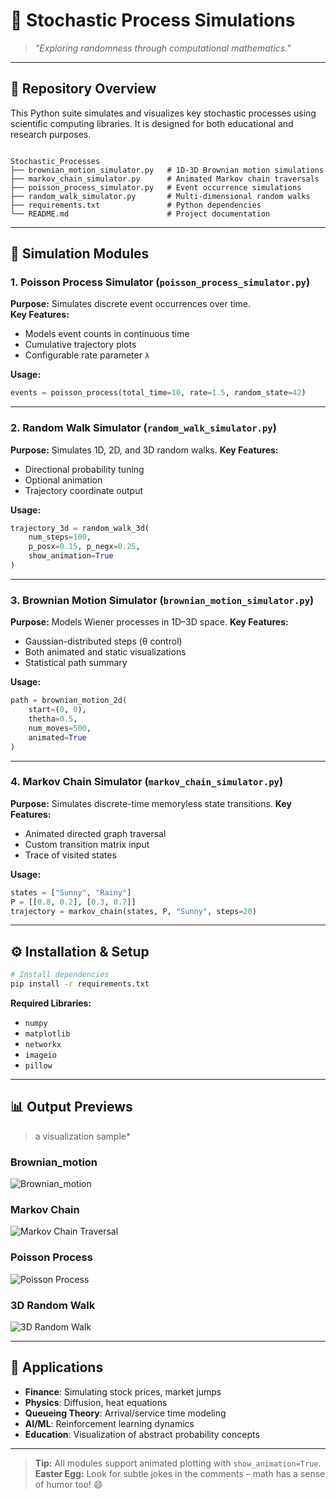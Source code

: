 
# 🎲 Stochastic Process Simulations

> *"Exploring randomness through computational mathematics."*

---

## 📂 Repository Overview

This Python suite simulates and visualizes key stochastic processes using scientific computing libraries. It is designed for both educational and research purposes.

```

Stochastic_Processes
├── brownian_motion_simulator.py   # 1D-3D Brownian motion simulations
├── markov_chain_simulator.py      # Animated Markov chain traversals
├── poisson_process_simulator.py   # Event occurrence simulations
├── random_walk_simulator.py       # Multi-dimensional random walks
├── requirements.txt               # Python dependencies
└── README.md                      # Project documentation

````

---

## 🧩 Simulation Modules

### 1. **Poisson Process Simulator** (`poisson_process_simulator.py`)
**Purpose:** Simulates discrete event occurrences over time.  
**Key Features:**
- Models event counts in continuous time
- Cumulative trajectory plots
- Configurable rate parameter `λ`

**Usage:**
```python
events = poisson_process(total_time=10, rate=1.5, random_state=42)
````

---

### 2. **Random Walk Simulator** (`random_walk_simulator.py`)

**Purpose:** Simulates 1D, 2D, and 3D random walks.
**Key Features:**

* Directional probability tuning
* Optional animation
* Trajectory coordinate output

**Usage:**

```python
trajectory_3d = random_walk_3d(
    num_steps=100,
    p_posx=0.15, p_negx=0.25,
    show_animation=True
)
```

---

### 3. **Brownian Motion Simulator** (`brownian_motion_simulator.py`)

**Purpose:** Models Wiener processes in 1D–3D space.
**Key Features:**

* Gaussian-distributed steps (θ control)
* Both animated and static visualizations
* Statistical path summary

**Usage:**

```python
path = brownian_motion_2d(
    start=(0, 0),
    thetha=0.5,
    num_moves=500,
    animated=True
)
```

---

### 4. **Markov Chain Simulator** (`markov_chain_simulator.py`)

**Purpose:** Simulates discrete-time memoryless state transitions.
**Key Features:**

* Animated directed graph traversal
* Custom transition matrix input
* Trace of visited states

**Usage:**

```python
states = ["Sunny", "Rainy"]
P = [[0.8, 0.2], [0.3, 0.7]]
trajectory = markov_chain(states, P, "Sunny", steps=20)
```

---

## ⚙️ Installation & Setup

```bash
# Install dependencies
pip install -r requirements.txt
```

**Required Libraries:**

* `numpy`
* `matplotlib`
* `networkx`
* `imageio`
* `pillow`

---

## 📊 Output Previews

> a visualization sample*

### Brownian_motion

![Brownian_motion](https://github.com/user-attachments/assets/4ff47f23-c4ff-4283-99bb-54538d970f36)

### Markov Chain

![Markov Chain Traversal](https://github.com/user-attachments/assets/dd37af01-ddd3-48b3-af67-8a0712b9939e)

### Poisson Process

![Poisson Process](https://github.com/user-attachments/assets/d71b5529-b7ba-4b61-8ae7-6e6f5f9e1ca6)

### 3D Random Walk

![3D Random Walk](https://github.com/user-attachments/assets/34ba2788-8dcb-4505-9ea5-f6ece1f19201)

---

## 🎯 Applications

* **Finance**: Simulating stock prices, market jumps
* **Physics**: Diffusion, heat equations
* **Queueing Theory**: Arrival/service time modeling
* **AI/ML**: Reinforcement learning dynamics
* **Education**: Visualization of abstract probability concepts

---

> **Tip:** All modules support animated plotting with `show_animation=True`.
> **Easter Egg:** Look for subtle jokes in the comments – math has a sense of humor too! 😄
